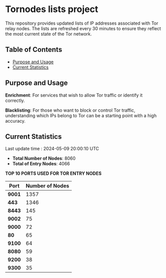 # Tornodes lists project

This repository provides updated lists of IP addresses associated with Tor relay nodes. The lists are refreshed every 30 minutes to ensure they reflect the most current state of the Tor network.

## Table of Contents

- [Purpose and Usage](#purpose-and-usage)
- [Current Statistics](#current-statistics)


## Purpose and Usage

**Enrichment**: For services that wish to allow Tor traffic or identify it correctly.

**Blacklisting**: For those who want to block or control Tor traffic, understanding which IPs belong to Tor can be a starting point with a high accuracy.

## Current Statistics

Last update time : 2024-05-09 20:00:10 UTC

- **Total Number of Nodes**: 8060
- **Total of Entry Nodes**: 4066

**TOP 10 PORTS USED FOR TOR ENTRY NODES**

| **Port** | **Number of Nodes** |
|------|-----------------|
| **9001**   | 1357  |
| **443**   | 1346  |
| **8443**   | 145  |
| **9002**   | 75  |
| **9000**   | 72  |
| **80**   | 65  |
| **9100**   | 64  |
| **8080**   | 59  |
| **9200**   | 38  |
| **9300**   | 35  |

